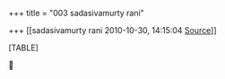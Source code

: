 +++
title = "003 sadasivamurty rani"

+++
[[sadasivamurty rani	2010-10-30, 14:15:04 [Source](https://groups.google.com/g/bvparishat/c/koxqI-eZy_s)]]



[TABLE]



